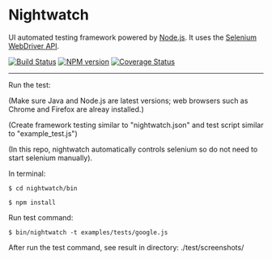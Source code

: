 # Nightwatch

UI automated testing framework powered by [Node.js](http://nodejs.org/). It uses the [Selenium WebDriver API](https://code.google.com/p/selenium/wiki/JsonWireProtocol).

[![Build Status](https://travis-ci.org/nightwatchjs/nightwatch.svg?branch=master)](https://travis-ci.org/nightwatchjs/nightwatch) [![NPM version](https://badge.fury.io/js/nightwatch.png)](http://badge.fury.io/js/nightwatch) [![Coverage Status](https://coveralls.io/repos/nightwatchjs/nightwatch/badge.svg?branch=master&service=github)](https://coveralls.io/github/nightwatchjs/nightwatch?branch=master)

***

Run the test:

(Make sure Java and Node.js are latest versions; web browsers such as Chrome and Firefox are alreay installed.)

(Create framework testing similar to "nightwatch.json" and test script similar to "example_test.js")

(In this repo, nightwatch automatically controls selenium so do not need to start selenium manually).

In terminal:
	
	$ cd nightwatch/bin
	
	$ npm install
		
Run test command:

	$ bin/nightwatch -t examples/tests/google.js
	
After run the test command, see result in directory: ./test/screenshots/
